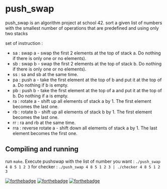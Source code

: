 # push_swap
push_swap is an algorithm project at school 42. sort a given list of numbers with the smallest number of operations that are predefined and using only two stacks

set of instruction :

  * sa : swap a - swap the first 2 elements at the top of stack a. Do nothing if there is only one or no elements).
  * sb : swap b - swap the first 2 elements at the top of stack b. Do nothing if there is only one or no elements).
  * ss : sa and sb at the same time.
  * pa : push a - take the first element at the top of b and put it at the top of a. Do
nothing if b is empty.
  * pb : push b - take the first element at the top of a and put it at the top of b. Do
nothing if a is empty.
  * ra : rotate a - shift up all elements of stack a by 1. The first element becomes
the last one.
  * rb : rotate b - shift up all elements of stack b by 1. The first element becomes the last one.
  * rr : ra and rb at the same time.
  * rra : reverse rotate a - shift down all elements of stack a by 1. The last element becomes the first one.

## Compiling and running
run ```make```. Execute pushswap with the list of number you want : ```./push_swap 4 8 5 1 2 3```
for checker : ```./push_swap 4 8 5 1 2 3 | ./checker 4 8 5 1 2 3```

[![forthebadge](https://forthebadge.com/images/badges/made-with-c.svg)](https://forthebadge.com)
[![forthebadge](https://forthebadge.com/images/badges/built-with-love.svg)](https://forthebadge.com)
[![forthebadge](https://forthebadge.com/images/badges/powered-by-coffee.svg)](https://forthebadge.com)
